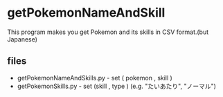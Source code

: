 # getPokemonNameAndSkill
This program makes you get Pokemon and its skills in CSV format.(but Japanese)
## files
 * getPokemonNameAndSkills.py - set ( pokemon , skill )
 * getPokemonSkills.py - set (skill , type ) (e.g. "たいあたり", "ノーマル")
